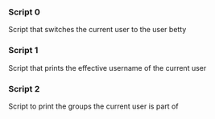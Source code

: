 ### Script 0
Script that switches the current user to the user betty
### Script 1
Script that prints the effective username of the current user
### Script 2
Script to print the groups the current user is part of
